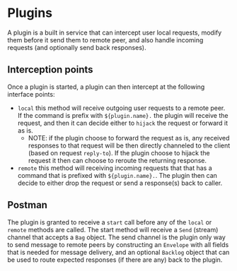 # Plugins

A plugin is a built in service that can intercept user local requests, modify them before it send them to remote peer, and
also handle incoming requests (and optionally send back responses).

## Interception points

Once a plugin is started, a plugin can then intercept at the following interface points:

- `local` this method will receive outgoing user requests to a remote peer. If the command is prefix with `${plugin.name}.`
the plugin will receive the request, and then it can decide either to `hijack` the request or forward it as is.
  - NOTE: if the plugin choose to forward the request as is, any received responses to that request will be then directly
    channeled to the client (based on request `reply-to`). If the plugin choose to hijack the request it then can choose
    to reroute the returning response.
- `remote` this method will receiving incoming requests that that has a command that is prefixed with `${plugin.name}.`. The plugin
then can decide to either drop the request or send a response(s) back to caller.

## Postman

The plugin is granted to receive a `start` call before any of the `local` or `remote` methods are called. The start method will
receive a `Send` (stream) channel that accepts a `Bag` object. The send channel is the plugin only way to send message to remote peers
by constructing an `Envelope` with all fields that is needed for message delivery, and an optional `Backlog` object that can be used
to route expected responses (if there are any) back to the plugin.
